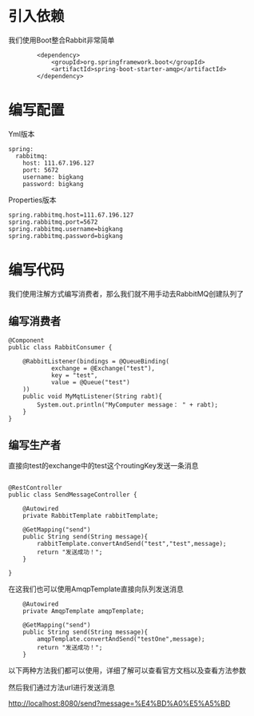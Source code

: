 # 引入依赖

我们使用Boot整合Rabbit非常简单

```
        <dependency>
            <groupId>org.springframework.boot</groupId>
            <artifactId>spring-boot-starter-amqp</artifactId>
        </dependency>
```

# 编写配置

Yml版本

```
spring:
  rabbitmq:
    host: 111.67.196.127
    port: 5672
    username: bigkang
    password: bigkang
```

Properties版本

```
spring.rabbitmq.host=111.67.196.127
spring.rabbitmq.port=5672
spring.rabbitmq.username=bigkang
spring.rabbitmq.password=bigkang
```

# 编写代码

我们使用注解方式编写消费者，那么我们就不用手动去RabbitMQ创建队列了

## 编写消费者

```
@Component
public class RabbitConsumer {

    @RabbitListener(bindings = @QueueBinding(
            exchange = @Exchange("test"),
            key = "test",
            value = @Queue("test")
    ))
    public void MyMqtListener(String rabt){
        System.out.println("MyComputer message： " + rabt);
    }
}
```

## 编写生产者

直接向test的exchange中的test这个routingKey发送一条消息

```

@RestController
public class SendMessageController {

    @Autowired
    private RabbitTemplate rabbitTemplate;
    
    @GetMapping("send")
    public String send(String message){
        rabbitTemplate.convertAndSend("test","test",message);
        return "发送成功！";
    }
    
}
```

在这我们也可以使用AmqpTemplate直接向队列发送消息

```
    @Autowired
    private AmqpTemplate amqpTemplate;
    
    @GetMapping("send")
    public String send(String message){
        amqpTemplate.convertAndSend("testOne",message);
        return "发送成功！";
    }
```

以下两种方法我们都可以使用，详细了解可以查看官方文档以及查看方法参数

然后我们通过方法url进行发送消息

<http://localhost:8080/send?message=%E4%BD%A0%E5%A5%BD> 